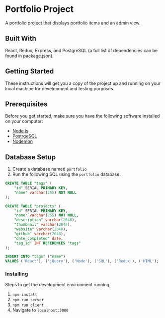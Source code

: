 # Portfolio Project

A portfolio project that displays portfolio items and an admin view. 

## Built With
 React, Redux, Express, and PostgreSQL (a full list of dependencies can be found in package.json).

## Getting Started
These instructions will get you a copy of the project up and running on your local machine for development and testing purposes.

## Prerequisites
Before you get started, make sure you have the following software installed on your computer:

- [Node.js](https://nodejs.org/en/)
- [PostrgeSQL](https://www.postgresql.org/)
- [Nodemon](https://nodemon.io/)

## Database Setup

1. Create a database named `portfolio`
1. Run the following SQL using the `portfolio` database:

```SQL
CREATE TABLE "tags" (
    "id" SERIAL PRIMARY KEY,
    "name" varchar(255) NOT NULL
);

CREATE TABLE "projects" (
    "id" SERIAL PRIMARY KEY,
    "name" varchar(255) NOT NULL,
    "description" varchar(2048),
    "thumbnail" varchar(2048), 
    "website" varchar(2048),
    "github" varchar(2048),
    "date_completed" date,
    "tag_id" INT REFERENCES "tags"
);

INSERT INTO "tags" ("name") 
VALUES ('React'), ('jQuery'), ('Node'), ('SQL'), ('Redux'), ('HTML');
```

### Installing

Steps to get the development environment running.

1. `npm install`
2. `npm run server`
3. `npm run client`
4.  Navigate to `localhost:3000`


